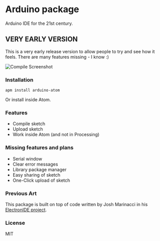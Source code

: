 # Arduino package

Arduino IDE for the 21st century.

## VERY EARLY VERSION

This is a very early release version to allow people to try and see how it feels.
There are many features missing - I know :)

![Compile Screenshot](https://github.com/ido-ran/arduino-atom/blob/master/resources/screencast-compile.gif?raw=true)

### Installation

```
apm install arduino-atom
```

Or install inside Atom.

### Features

* Compile sketch
* Upload sketch
* Work inside Atom (and not in Processing)

### Missing features and plans

* Serial window
* Clear error messages
* Library package manager
* Easy sharing of sketch
* One-Click upload of sketch

### Previous Art

This package is built on top of code written by Josh Marinacci in his [ElectronIDE project](https://github.com/joshmarinacci/ElectronIDE).

### License

MIT
